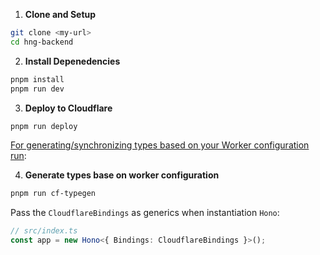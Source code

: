 1. **Clone and Setup**

```bash
git clone <my-url>
cd hng-backend
```

2. **Install Depenedencies**

```bash
pnpm install
pnpm run dev
```

3. **Deploy to Cloudflare**

```bash
pnpm run deploy
```

[For generating/synchronizing types based on your Worker configuration run](https://developers.cloudflare.com/workers/wrangler/commands/#types):

4. **Generate types base on worker configuration**

```bash
pnpm run cf-typegen
```

Pass the `CloudflareBindings` as generics when instantiation `Hono`:

```ts
// src/index.ts
const app = new Hono<{ Bindings: CloudflareBindings }>();
```
